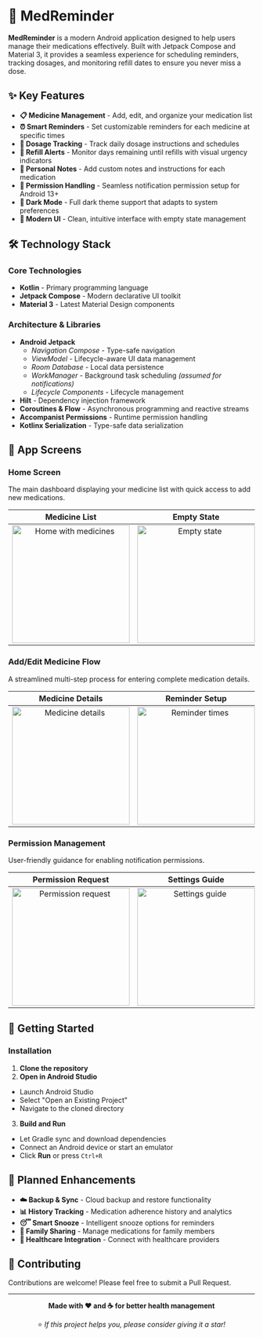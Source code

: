 # 💊 MedReminder

**MedReminder** is a modern Android application designed to help users manage their medications effectively. Built with Jetpack Compose and Material 3, it provides a seamless experience for scheduling reminders, tracking dosages, and monitoring refill dates to ensure you never miss a dose.

## ✨ Key Features

- **📋 Medicine Management** - Add, edit, and organize your medication list
- **⏰ Smart Reminders** - Set customizable reminders for each medicine at specific times
- **💊 Dosage Tracking** - Track daily dosage instructions and schedules  
- **🔔 Refill Alerts** - Monitor days remaining until refills with visual urgency indicators
- **📝 Personal Notes** - Add custom notes and instructions for each medication
- **🔐 Permission Handling** - Seamless notification permission setup for Android 13+
- **🌙 Dark Mode** - Full dark theme support that adapts to system preferences
- **📱 Modern UI** - Clean, intuitive interface with empty state management

## 🛠️ Technology Stack

### **Core Technologies**
- **Kotlin** - Primary programming language
- **Jetpack Compose** - Modern declarative UI toolkit  
- **Material 3** - Latest Material Design components

### **Architecture & Libraries**
- **Android Jetpack**
  - *Navigation Compose* - Type-safe navigation
  - *ViewModel* - Lifecycle-aware UI data management
  - *Room Database* - Local data persistence
  - *WorkManager* - Background task scheduling *(assumed for notifications)*
  - *Lifecycle Components* - Lifecycle management
- **Hilt** - Dependency injection framework
- **Coroutines & Flow** - Asynchronous programming and reactive streams
- **Accompanist Permissions** - Runtime permission handling
- **Kotlinx Serialization** - Type-safe data serialization

## 📱 App Screens

### Home Screen
The main dashboard displaying your medicine list with quick access to add new medications.

| Medicine List | Empty State |
|:-------------:|:-----------:|
| <img width="240" alt="Home with medicines" src="https://github.com/user-attachments/assets/be28d549-bcdc-4569-afa3-d3e355b05bbe" /> | <img width="240" alt="Empty state" src="https://github.com/user-attachments/assets/9e4c5e71-e874-448a-926a-2706e817ab85" /> |

### Add/Edit Medicine Flow
A streamlined multi-step process for entering complete medication details.

| Medicine Details | Reminder Setup | Refill Information |
|:----------------:|:--------------:|:------------------:|
| <img width="240" alt="Medicine details" src="https://github.com/user-attachments/assets/17c82334-ce20-492e-8cfd-c79312350f99" /> | <img width="240" alt="Reminder times" src="https://github.com/user-attachments/assets/3d0176d8-ed94-42e0-b104-d80bb55b6f22" /> | <img width="240" alt="Refill setup" src="https://github.com/user-attachments/assets/150e1ea8-849a-4bb0-8b54-25e65d5de7cb" /> |

### Permission Management
User-friendly guidance for enabling notification permissions.

| Permission Request | Settings Guide |
|:-----------------:|:---------------:|
| <img width="240" alt="Permission request" src="https://github.com/user-attachments/assets/0ed72e4e-1ba7-42f4-8fd3-3d96cee05956" /> | <img width="240" alt="Settings guide" src="https://github.com/user-attachments/assets/bd3bbca5-4137-4bb2-871a-b5876b058e8f" /> |

## 🚀 Getting Started

### Installation

1. **Clone the repository**
2. **Open in Android Studio**
- Launch Android Studio
- Select "Open an Existing Project"
- Navigate to the cloned directory

3. **Build and Run**
- Let Gradle sync and download dependencies
- Connect an Android device or start an emulator
- Click **Run** or press `Ctrl+R`

## 🔮 Planned Enhancements

- **☁️ Backup & Sync** - Cloud backup and restore functionality
- **📊 History Tracking** - Medication adherence history and analytics  
- **😴 Smart Snooze** - Intelligent snooze options for reminders
- **👥 Family Sharing** - Manage medications for family members
- **🏥 Healthcare Integration** - Connect with healthcare providers

## 🤝 Contributing

Contributions are welcome! Please feel free to submit a Pull Request.

---

<div align="center">

**Made with ❤️ and ☕ for better health management**

⭐ *If this project helps you, please consider giving it a star!*

</div>

